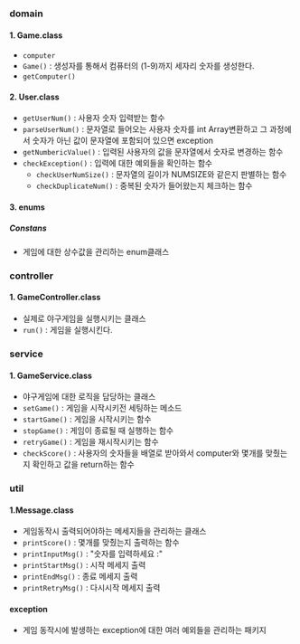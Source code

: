 
### domain
#### 1. Game.class
- `computer`
- `Game()` : 생성자를 통해서 컴퓨터의 (1-9)까지 세자리 숫자를 생성한다.
- `getComputer()`

#### 2. User.class
- `getUserNum()` :  사용자 숫자 입력받는 함수
- `parseUserNum()` : 문자열로 들어오는 사용자 숫자를 int Array변환하고 그 과정에서 숫자가 아닌 값이 문자열에 포함되어 있으면 exception
- `getNumbericValue()` : 입력된 사용자의 값을 문자열에서 숫자로 변경하는 함수
- `checkException()` : 입력에 대한 예외들을 확인하는 함수
  - `checkUserNumSize()` : 문자열의 길이가 NUMSIZE와 같은지 판별하는 함수
  - `checkDuplicateNum()` : 중복된 숫자가 들어왔는지 체크하는 함수

#### 3. enums
##### Constans
- 게임에 대한 상수값을 관리하는 enum클래스

### controller
#### 1. GameController.class
- 실제로 야구게임을 실행시키는 클래스
- `run()` : 게임을 실행시킨다.

### service
#### 1. GameService.class
- 야구게임에 대한 로직을 담당하는 클래스
- `setGame()` : 게임을 시작시키전 세팅하는 메소드
- `startGame()` : 게임을 시작시키는 함수
- `stopGame()` : 게임이 종료될 때 실행하는 함수
- `retryGame()` : 게임을 재시작시키는 함수
- `checkScore()` : 사용자의 숫자들을 배열로 받아와서 computer와 몇개를 맞췄는지 확인하고 값을 return하는 함수


### util
#### 1.Message.class
- 게임동작시 출력되어야하는 메세지들을 관리하는 클래스
- `printScore()` : 몇개를 맞췄는지 출력하는 함수
- `printInputMsg()` : "숫자를 입력하세요 :" 
- `printStartMsg()` : 시작 메세지 출력
- `printEndMsg()` : 종료 메세지 출력
- `printRetryMsg()` : 다시시작 메세지 출력

#### exception
- 게임 동작시에 발생하는 exception에 대한 여러 예외들을 관리하는 패키지


